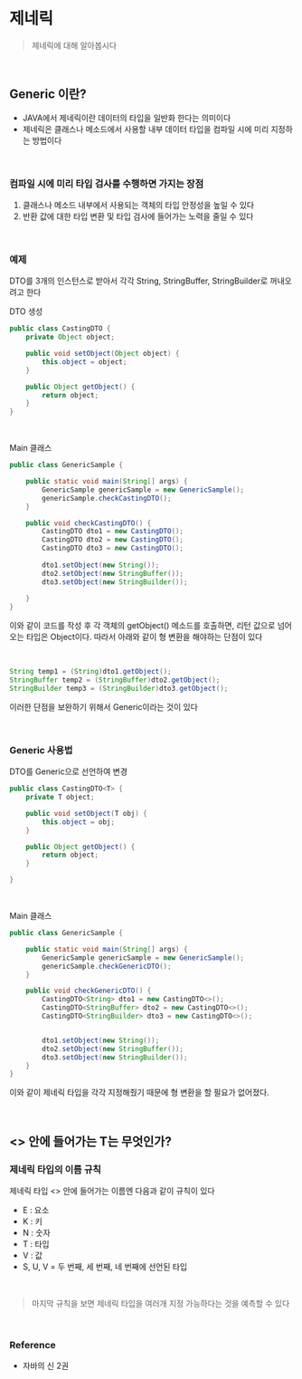 # 제네릭
> 제네릭에 대해 알아봅시다
<br>

## Generic 이란?
- JAVA에서 제네릭이란 데이터의 타입을 일반화 한다는 의미이다
- 제네릭은 클래스나 메소드에서 사용할 내부 데이터 타입을 컴파일 시에 미리 지정하는 방법이다
<br>

### 컴파일 시에 미리 타입 검사를 수행하면 가지는 장점
1. 클래스나 메소드 내부에서 사용되는 객체의 타입 안정성을 높일 수 있다
2. 반환 값에 대한 타입 변환 및 타입 검사에 들어가는 노력을 줄일 수 있다
<br>

### 예제
DTO를 3개의 인스턴스로 받아서 각각 String, StringBuffer, StringBuilder로 꺼내오려고 한다
<br>

DTO 생성
```java
public class CastingDTO {
    private Object object;

    public void setObject(Object object) {
        this.object = object;
    }

    public Object getObject() {
        return object;
    }
}
```

<br>

Main 클래스
```java
public class GenericSample {

    public static void main(String[] args) {
        GenericSample genericSample = new GenericSample();
        genericSample.checkCastingDTO();
    }

    public void checkCastingDTO() {
        CastingDTO dto1 = new CastingDTO();
        CastingDTO dto2 = new CastingDTO();
        CastingDTO dto3 = new CastingDTO();
        
        dto1.setObject(new String());
        dto2.setObject(new StringBuffer());
        dto3.setObject(new StringBuilder());
       
    }
}
```
이와 같이 코드를 작성 후 각 객체의 getObject() 메소드를 호출하면, 리턴 값으로 넘어오는 타입은 Object이다.
따라서 아래와 같이 형 변환을 해야하는 단점이 있다

<br>


```java
String temp1 = (String)dto1.getObject();
StringBuffer temp2 = (StringBuffer)dto2.getObject();
StringBuilder temp3 = (StringBuilder)dto3.getObject();
```
이러한 단점을 보완하기 위해서 Generic이라는 것이 있다

<br>

### Generic 사용법
DTO를 Generic으로 선언하여 변경
```java
public class CastingDTO<T> {
    private T object;

    public void setObject(T obj) {
        this.object = obj;
    }

    public Object getObject() {
        return object;
    }

}
```

<br>

Main 클래스
```java
public class GenericSample {

    public static void main(String[] args) {
        GenericSample genericSample = new GenericSample();
        genericSample.checkGenericDTO();
    }

    public void checkGenericDTO() {
        CastingDTO<String> dto1 = new CastingDTO<>();
        CastingDTO<StringBuffer> dto2 = new CastingDTO<>();
        CastingDTO<StringBuilder> dto3 = new CastingDTO<>();


        dto1.setObject(new String());
        dto2.setObject(new StringBuffer());
        dto3.setObject(new StringBuilder());
    }
}
```
이와 같이 제네릭 타입을 각각 지정해줬기 때문에 형 변환을 할 필요가 없어졌다.

<br>

## <> 안에 들어가는 T는 무엇인가?
### 제네릭 타입의 이름 규칙
제네릭 타입 <> 안에 들어가는 이름엔 다음과 같이 규칙이 있다
- E : 요소
- K : 키
- N : 숫자
- T : 타입
- V : 값
- S, U, V = 두 번째, 세 번째, 네 번째에 선언된 타입

<br>

> 마지막 규칙을 보면 제네릭 타입을 여러개 지정 가능하다는 것을 예측할 수 있다

<br>

### Reference
- 자바의 신 2권


